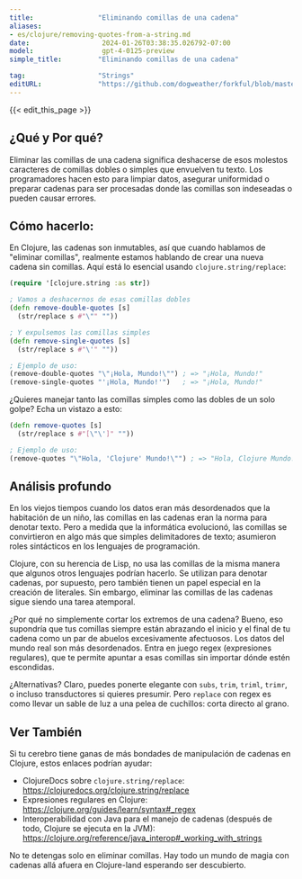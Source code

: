 ```yaml
---
title:                "Eliminando comillas de una cadena"
aliases:
- es/clojure/removing-quotes-from-a-string.md
date:                  2024-01-26T03:38:35.026792-07:00
model:                 gpt-4-0125-preview
simple_title:         "Eliminando comillas de una cadena"

tag:                  "Strings"
editURL:              "https://github.com/dogweather/forkful/blob/master/content/es/clojure/removing-quotes-from-a-string.md"
---
```


{{< edit_this_page >}}

## ¿Qué y Por qué?
Eliminar las comillas de una cadena significa deshacerse de esos molestos caracteres de comillas dobles o simples que envuelven tu texto. Los programadores hacen esto para limpiar datos, asegurar uniformidad o preparar cadenas para ser procesadas donde las comillas son indeseadas o pueden causar errores.

## Cómo hacerlo:
En Clojure, las cadenas son inmutables, así que cuando hablamos de "eliminar comillas", realmente estamos hablando de crear una nueva cadena sin comillas. Aquí está lo esencial usando `clojure.string/replace`:

```clojure
(require '[clojure.string :as str])

; Vamos a deshacernos de esas comillas dobles
(defn remove-double-quotes [s]
  (str/replace s #"\"" ""))

; Y expulsemos las comillas simples
(defn remove-single-quotes [s]
  (str/replace s #"\'" ""))

; Ejemplo de uso:
(remove-double-quotes "\"¡Hola, Mundo!\"") ; => "¡Hola, Mundo!"
(remove-single-quotes "'¡Hola, Mundo!'")   ; => "¡Hola, Mundo!"
```
¿Quieres manejar tanto las comillas simples como las dobles de un solo golpe? Echa un vistazo a esto:

```clojure
(defn remove-quotes [s]
  (str/replace s #"[\"\']" ""))

; Ejemplo de uso:
(remove-quotes "\"Hola, 'Clojure' Mundo!\"") ; => "Hola, Clojure Mundo!"
```

## Análisis profundo
En los viejos tiempos cuando los datos eran más desordenados que la habitación de un niño, las comillas en las cadenas eran la norma para denotar texto. Pero a medida que la informática evolucionó, las comillas se convirtieron en algo más que simples delimitadores de texto; asumieron roles sintácticos en los lenguajes de programación.

Clojure, con su herencia de Lisp, no usa las comillas de la misma manera que algunos otros lenguajes podrían hacerlo. Se utilizan para denotar cadenas, por supuesto, pero también tienen un papel especial en la creación de literales. Sin embargo, eliminar las comillas de las cadenas sigue siendo una tarea atemporal.

¿Por qué no simplemente cortar los extremos de una cadena? Bueno, eso supondría que tus comillas siempre están abrazando el inicio y el final de tu cadena como un par de abuelos excesivamente afectuosos. Los datos del mundo real son más desordenados. Entra en juego regex (expresiones regulares), que te permite apuntar a esas comillas sin importar dónde estén escondidas.

¿Alternativas? Claro, puedes ponerte elegante con `subs`, `trim`, `triml`, `trimr`, o incluso transductores si quieres presumir. Pero `replace` con regex es como llevar un sable de luz a una pelea de cuchillos: corta directo al grano.

## Ver También
Si tu cerebro tiene ganas de más bondades de manipulación de cadenas en Clojure, estos enlaces podrían ayudar:

- ClojureDocs sobre `clojure.string/replace`: https://clojuredocs.org/clojure.string/replace
- Expresiones regulares en Clojure: https://clojure.org/guides/learn/syntax#_regex
- Interoperabilidad con Java para el manejo de cadenas (después de todo, Clojure se ejecuta en la JVM): https://clojure.org/reference/java_interop#_working_with_strings

No te detengas solo en eliminar comillas. Hay todo un mundo de magia con cadenas allá afuera en Clojure-land esperando ser descubierto.
